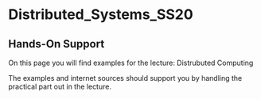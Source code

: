 # Distributed_Systems_SS20
## Hands-On Support

On this page you will find examples for the lecture: Distrubuted Computing

The examples and internet sources should support you by handling the practical part out in the lecture.
